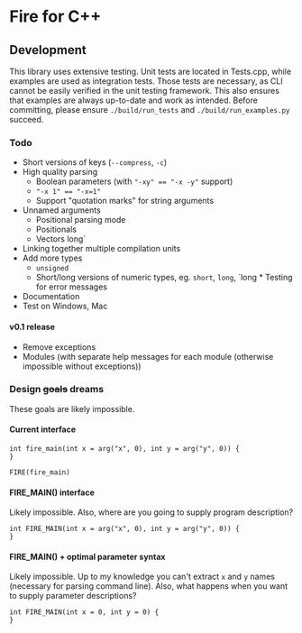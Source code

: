# Fire for C++

## Development

This library uses extensive testing. Unit tests are located in Tests.cpp, while examples are used as integration tests. Those tests are necessary, as CLI cannot be easily verified in the unit testing framework. This also ensures that examples are always up-to-date and work as intended. Before committing, please ensure `./build/run_tests` and `./build/run_examples.py` succeed.

### Todo

* Short versions of keys (`--compress`, `-c`)
* High quality parsing
    * Boolean parameters (with `"-xy" == "-x -y"` support)
    * `"-x 1" == "-x=1"`
    * Support "quotation marks" for string arguments
* Unnamed arguments
    * Positional parsing mode
    * Positionals
    * Vectors
long`
* Linking together multiple compilation units
* Add more types
    * `unsigned`
    * Short/long versions of numeric types, eg. `short`, `long`, `long * Testing for error messages
* Documentation
* Test on Windows, Mac

#### v0.1 release

* Remove exceptions
* Modules (with separate help messages for each module (otherwise impossible without exceptions))

### Design ~~goals~~ dreams

These goals are likely impossible.

#### Current interface

```
int fire_main(int x = arg("x", 0), int y = arg("y", 0)) {
}

FIRE(fire_main)
```

#### FIRE_MAIN() interface

Likely impossible. Also, where are you going to supply program description?

```
int FIRE_MAIN(int x = arg("x", 0), int y = arg("y", 0)) {
}
```

#### FIRE_MAIN() + optimal parameter syntax

Likely impossible. Up to my knowledge you can't extract `x` and `y` names (necessary for parsing command line). Also, what happens when you want to supply parameter descriptions?

```
int FIRE_MAIN(int x = 0, int y = 0) {
}
```
